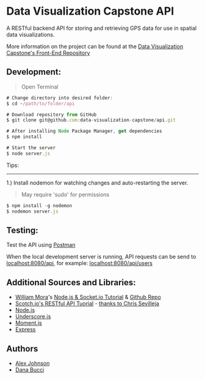 # Data Visualization Capstone API

A RESTful backend API for storing and retrieving GPS data for use in spatial data visualizations.

More information on the project can be found at the [Data Visualization Capstone's Front-End Repository](https://github.com/data-visualization-capstone/web)

Development:
---

> Open Terminal

```javascript
# Change directory into desired folder:
$ cd ~/path/to/folder/api

# Download repository from GitHub
$ git clone git@github.com:data-visualization-capstone/api.git

# After installing Node Package Manager, get dependencies
$ npm install

# Start the server
$ node server.js
```

Tips:
___

1.) Install nodemon for watching changes and auto-restarting the server.
> May require 'sudo' for permissions

```javascript
$ npm install -g nodemon
$ nodemon server.js
```

Testing:
---

Test the API using [Postman](https://chrome.google.com/webstore/detail/postman-rest-client-packa/fhbjgbiflinjbdggehcddcbncdddomop)

When the local development server is running, API requests can be send to [localhost:8080/api](http://localhost:8080/api), for example: [localhost:8080/api/users](http://localhost:8080/api/users)


Additional Sources and Libraries:
--- 

- [William Mora](http://www.williammora.com/)'s [Node.js & Socket.io Tutorial](http://www.williammora.com/2013/03/nodejs-tutorial-building-chatroom-with.html) & [Github Repo](https://github.com/wmora/nodejs-express-socketio-chatroom)
- [Scotch.io's RESTful API Tuorial](http://scotch.io/tutorials/javascript/build-a-restful-api-using-node-and-express-4) - [thanks to Chris Sevilleja](http://scotch.io/author/chris)
- [Node.js](http://nodejs.org/)
- [Underscore.js](http://underscorejs.org/)
- [Moment.js](http://momentjs.com/)
- [Express](http://expressjs.com/)

Authors
---
- [Alex Johnson](https://github.com/alexjohnson505)
- [Dana Bucci](https://github.com/danabucci)
